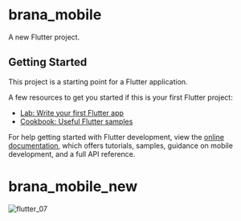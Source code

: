 # brana_mobile

A new Flutter project.

## Getting Started

This project is a starting point for a Flutter application.

A few resources to get you started if this is your first Flutter project:

- [Lab: Write your first Flutter app](https://docs.flutter.dev/get-started/codelab)
- [Cookbook: Useful Flutter samples](https://docs.flutter.dev/cookbook)

For help getting started with Flutter development, view the
[online documentation](https://docs.flutter.dev/), which offers tutorials,
samples, guidance on mobile development, and a full API reference.
# brana_mobile_new
![flutter_07](https://github.com/Liyu-org/brana_mobile_new/assets/55735419/13883b0a-c27e-4ace-8a3e-fd9930b7bce0)
